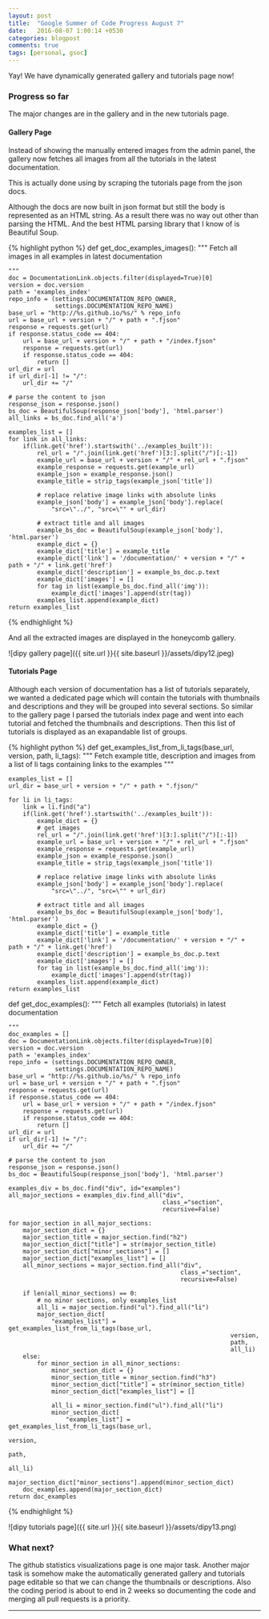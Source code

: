 ```yaml
---
layout: post
title:  "Google Summer of Code Progress August 7"
date:   2016-08-07 1:00:14 +0530
categories: blogpost
comments: true
tags: [personal, gsoc]
---
```


Yay! We have dynamically generated gallery and tutorials page now!

<!--more-->

### Progress so far

The major changes are in the gallery and in the new tutorials page.

#### Gallery Page

Instead of showing the manually entered images from the admin panel, the gallery now fetches all images from all the tutorials in the latest documentation.

This is actually done using by scraping the tutorials page from the json docs.

Although the docs are now built in json format but still the body is represented as an HTML string. As a result there was no way out other than parsing the HTML. And the best HTML parsing library that I know of is Beautiful Soup.

{% highlight python %}
def get_doc_examples_images():
    """
    Fetch all images in all examples in latest documentation

    """
    doc = DocumentationLink.objects.filter(displayed=True)[0]
    version = doc.version
    path = 'examples_index'
    repo_info = (settings.DOCUMENTATION_REPO_OWNER,
                 settings.DOCUMENTATION_REPO_NAME)
    base_url = "http://%s.github.io/%s/" % repo_info
    url = base_url + version + "/" + path + ".fjson"
    response = requests.get(url)
    if response.status_code == 404:
        url = base_url + version + "/" + path + "/index.fjson"
        response = requests.get(url)
        if response.status_code == 404:
            return []
    url_dir = url
    if url_dir[-1] != "/":
        url_dir += "/"

    # parse the content to json
    response_json = response.json()
    bs_doc = BeautifulSoup(response_json['body'], 'html.parser')
    all_links = bs_doc.find_all('a')

    examples_list = []
    for link in all_links:
        if(link.get('href').startswith('../examples_built')):
            rel_url = "/".join(link.get('href')[3:].split("/")[:-1])
            example_url = base_url + version + "/" + rel_url + ".fjson"
            example_response = requests.get(example_url)
            example_json = example_response.json()
            example_title = strip_tags(example_json['title'])

            # replace relative image links with absolute links
            example_json['body'] = example_json['body'].replace(
                "src=\"../", "src=\"" + url_dir)

            # extract title and all images
            example_bs_doc = BeautifulSoup(example_json['body'], 'html.parser')
            example_dict = {}
            example_dict['title'] = example_title
            example_dict['link'] = '/documentation/' + version + "/" + path + "/" + link.get('href')
            example_dict['description'] = example_bs_doc.p.text
            example_dict['images'] = []
            for tag in list(example_bs_doc.find_all('img')):
                example_dict['images'].append(str(tag))
            examples_list.append(example_dict)
    return examples_list
{% endhighlight %}

And all the extracted images are displayed in the honeycomb gallery.

![dipy gallery page]({{ site.url }}{{ site.baseurl }}/assets/dipy12.jpeg)

#### Tutorials Page

Although each version of documentation has a list of tutorials separately, we wanted a dedicated page which will contain the tutorials with thumbnails and descriptions and they will be grouped into several sections. So similar to the gallery page I parsed the tutorials index page and went into each tutorial and fetched the thumbnails and descriptions. Then this list of tutorials is displayed as an exapandable list of groups. 

{% highlight python %}
def get_examples_list_from_li_tags(base_url, version, path, li_tags):
    """
    Fetch example title, description and images from a list of li tags
    containing links to the examples
    """

    examples_list = []
    url_dir = base_url + version + "/" + path + ".fjson/"

    for li in li_tags:
        link = li.find("a")
        if(link.get('href').startswith('../examples_built')):
            example_dict = {}
            # get images
            rel_url = "/".join(link.get('href')[3:].split("/")[:-1])
            example_url = base_url + version + "/" + rel_url + ".fjson"
            example_response = requests.get(example_url)
            example_json = example_response.json()
            example_title = strip_tags(example_json['title'])

            # replace relative image links with absolute links
            example_json['body'] = example_json['body'].replace(
                "src=\"../", "src=\"" + url_dir)

            # extract title and all images
            example_bs_doc = BeautifulSoup(example_json['body'], 'html.parser')
            example_dict = {}
            example_dict['title'] = example_title
            example_dict['link'] = '/documentation/' + version + "/" + path + "/" + link.get('href')
            example_dict['description'] = example_bs_doc.p.text
            example_dict['images'] = []
            for tag in list(example_bs_doc.find_all('img')):
                example_dict['images'].append(str(tag))
            examples_list.append(example_dict)
    return examples_list


def get_doc_examples():
    """
    Fetch all examples (tutorials) in latest documentation

    """
    doc_examples = []
    doc = DocumentationLink.objects.filter(displayed=True)[0]
    version = doc.version
    path = 'examples_index'
    repo_info = (settings.DOCUMENTATION_REPO_OWNER,
                 settings.DOCUMENTATION_REPO_NAME)
    base_url = "http://%s.github.io/%s/" % repo_info
    url = base_url + version + "/" + path + ".fjson"
    response = requests.get(url)
    if response.status_code == 404:
        url = base_url + version + "/" + path + "/index.fjson"
        response = requests.get(url)
        if response.status_code == 404:
            return []
    url_dir = url
    if url_dir[-1] != "/":
        url_dir += "/"

    # parse the content to json
    response_json = response.json()
    bs_doc = BeautifulSoup(response_json['body'], 'html.parser')

    examples_div = bs_doc.find("div", id="examples")
    all_major_sections = examples_div.find_all("div",
                                               class_="section",
                                               recursive=False)

    for major_section in all_major_sections:
        major_section_dict = {}
        major_section_title = major_section.find("h2")
        major_section_dict["title"] = str(major_section_title)
        major_section_dict["minor_sections"] = []
        major_section_dict["examples_list"] = []
        all_minor_sections = major_section.find_all("div",
                                                    class_="section",
                                                    recursive=False)

        if len(all_minor_sections) == 0:
            # no minor sections, only examples_list
            all_li = major_section.find("ul").find_all("li")
            major_section_dict[
                "examples_list"] = get_examples_list_from_li_tags(base_url,
                                                                  version,
                                                                  path,
                                                                  all_li)
        else:
            for minor_section in all_minor_sections:
                minor_section_dict = {}
                minor_section_title = minor_section.find("h3")
                minor_section_dict["title"] = str(minor_section_title)
                minor_section_dict["examples_list"] = []

                all_li = minor_section.find("ul").find_all("li")
                minor_section_dict[
                    "examples_list"] = get_examples_list_from_li_tags(base_url,
                                                                      version,
                                                                      path,
                                                                      all_li)
                major_section_dict["minor_sections"].append(minor_section_dict)
        doc_examples.append(major_section_dict)
    return doc_examples
{% endhighlight %}

![dipy tutorials page]({{ site.url }}{{ site.baseurl }}/assets/dipy13.png)


### What next?

The github statistics visualizations page is one major task. Another major task is somehow make the automatically generated gallery and tutorials page editable so that we can change the thumbnails or descriptions. Also the coding period is about to end in 2 weeks so documenting the code and merging all pull requests is a priority.

----------------------------------------------------------------------
